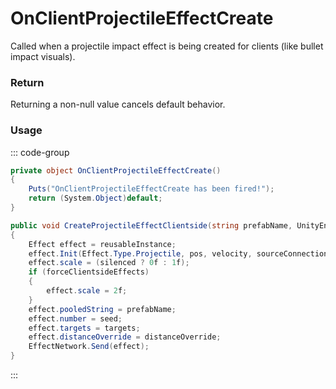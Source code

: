<Badge type="danger" text="Carbon Compatible"/><Badge type="warning" text="Oxide Compatible"/>
# OnClientProjectileEffectCreate
Called when a projectile impact effect is being created for clients (like bullet impact visuals).
### Return
Returning a non-null value cancels default behavior.

### Usage
::: code-group
```csharp [Example]
private object OnClientProjectileEffectCreate()
{
	Puts("OnClientProjectileEffectCreate has been fired!");
	return (System.Object)default;
}
```
```csharp [Source — Assembly-CSharp @ BaseProjectile]
public void CreateProjectileEffectClientside(string prefabName, UnityEngine.Vector3 pos, UnityEngine.Vector3 velocity, int seed, Network.Connection sourceConnection, bool silenced = false, bool forceClientsideEffects = false, System.Collections.Generic.List<Network.Connection> targets = null, float distanceOverride = 0f)
{
	Effect effect = reusableInstance;
	effect.Init(Effect.Type.Projectile, pos, velocity, sourceConnection);
	effect.scale = (silenced ? 0f : 1f);
	if (forceClientsideEffects)
	{
		effect.scale = 2f;
	}
	effect.pooledString = prefabName;
	effect.number = seed;
	effect.targets = targets;
	effect.distanceOverride = distanceOverride;
	EffectNetwork.Send(effect);
}

```
:::

